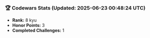 ### 🏆 Codewars Stats (Updated: 2025-06-23 00:48:24 UTC)

- **Rank:** 8 kyu
- **Honor Points:** 3
- **Completed Challenges:** 1
